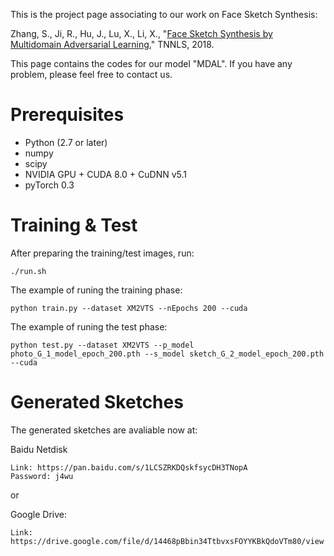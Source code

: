 This is the project page associating to our work on Face Sketch Synthesis:

Zhang, S., Ji, R., Hu, J., Lu, X., Li, X., "<a href=https://ieeexplore.ieee.org/abstract/document/8478205>Face Sketch Synthesis by Multidomain Adversarial Learning.</a>" TNNLS, 2018.

This page contains the codes for our model "MDAL". If you have any problem, please feel free to contact us.

# Prerequisites

* Python (2.7 or later)
* numpy
* scipy
* NVIDIA GPU + CUDA 8.0 + CuDNN v5.1
* pyTorch 0.3

# Training & Test

After preparing the training/test images, run:
```
./run.sh
```
The example of runing the training phase:
```
python train.py --dataset XM2VTS --nEpochs 200 --cuda
```
The example of runing the test phase:
```
python test.py --dataset XM2VTS --p_model photo_G_1_model_epoch_200.pth --s_model sketch_G_2_model_epoch_200.pth --cuda
```

# Generated Sketches

The generated sketches are avaliable now at:

Baidu Netdisk
```
Link: https://pan.baidu.com/s/1LCSZRKDQskfsycDH3TNopA
Password: j4wu
```

or

Google Drive:
```
Link: https://drive.google.com/file/d/14468pBbin34TtbvxsFOYYKBkQdoVTm80/view
```